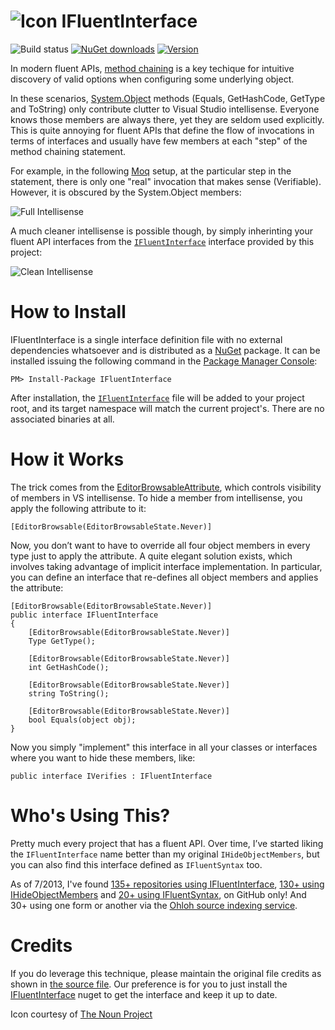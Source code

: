 ![Icon](https://raw.github.com/clariuslabs/IFluentInterface/master/images/icon-32.png) IFluentInterface
================

![Build status](https://www.myget.org/BuildSource/Badge/kzu?identifier=22e30b99-d7fe-4d07-8767-39832963d2ac)
[![NuGet downloads](https://img.shields.io/nuget/dt/IFluentInterface.svg)](https://www.nuget.org/packages/IFluentInterface)
[![Version](https://img.shields.io/nuget/v/IFluentInterface.svg)](https://www.nuget.org/packages/IFluentInterface)

In modern fluent APIs, [method chaining](http://en.wikipedia.org/wiki/Method_chaining) is a key techique for intuitive discovery of valid options when configuring some underlying object. 

In these scenarios, [System.Object](http://msdn.microsoft.com/en-us/library/system.object.aspx) methods (Equals, GetHashCode, GetType and ToString) only contribute clutter to Visual Studio intellisense. Everyone knows those members are always there, yet they are seldom used explicitly. This is quite annoying for fluent APIs that define the flow of invocations in terms of interfaces and usually have few members at each "step" of the method chaining statement.

For example, in the following [Moq](https://github.com/Moq) setup, at the particular step in the statement, there is only one "real" invocation that makes sense (Verifiable). However, it is obscured by the System.Object members:

![Full Intellisense](https://raw.github.com/clariuslabs/IFluentInterface/master/images/full-intellisense.png)

A much cleaner intellisense is possible though, by simply inherinting your fluent API interfaces from the [`IFluentInterface`](https://github.com/clariuslabs/IFluentInterface/blob/master/content/IFluentInterface.cs.pp) interface provided by this project:

![Clean Intellisense](https://raw.github.com/clariuslabs/IFluentInterface/master/images/clean-intellisense.png)


# How to Install
IFluentInterface is a single interface definition file with no external dependencies whatsoever and is distributed as a [NuGet](https://nuget.org/packages/ifluentinterface) package. It can be installed issuing the following command in the [Package Manager Console](http://docs.nuget.org/docs/start-here/using-the-package-manager-console):

    PM> Install-Package IFluentInterface

After installation, the [`IFluentInterface`](https://github.com/clariuslabs/IFluentInterface/blob/master/content/IFluentInterface.cs.pp) file will be added to your project root, and its target namespace will match the current project's. There are no associated binaries at all.


# How it Works
The trick comes from the [EditorBrowsableAttribute](http://msdn2.microsoft.com/en-us/library/System.ComponentModel.EditorBrowsableAttribute.aspx), which controls visibility of members in VS intellisense. To hide a member from intellisense, you apply the following attribute to it:

```
[EditorBrowsable(EditorBrowsableState.Never)]
```

Now, you don’t want to have to override all four object members in every type just to apply the attribute. A quite elegant solution exists, which involves taking advantage of implicit interface implementation. In particular, you can define an interface that re-defines all object members and applies the attribute:

```
[EditorBrowsable(EditorBrowsableState.Never)]
public interface IFluentInterface
{
    [EditorBrowsable(EditorBrowsableState.Never)]
    Type GetType();
 
    [EditorBrowsable(EditorBrowsableState.Never)]
    int GetHashCode();
 
    [EditorBrowsable(EditorBrowsableState.Never)]
    string ToString();
 
    [EditorBrowsable(EditorBrowsableState.Never)]
    bool Equals(object obj);
}
```

Now you simply "implement" this interface in all your classes or interfaces where you want to hide these members, like:

```
public interface IVerifies : IFluentInterface
```


# Who's Using This?
Pretty much every project that has a fluent API. Over time, I’ve started liking the `IFluentInterface` name better than my original `IHideObjectMembers`, but you can also find this interface defined as `IFluentSyntax` too.

As of 7/2013, I've found [135+ repositories using IFluentInterface](https://github.com/search?q=%22interface+IFluentInterface%22&type=Code&ref=searchresults), [130+ using IHideObjectMembers](https://github.com/search?q=%22interface+IHideObjectMembers%22&type=Code&ref=searchresults) and [20+ using IFluentSyntax](https://github.com/search?q=%22interface+IFluentSyntax%22&type=Code&ref=searchresults), on GitHub only! And 30+ using one form or another via the [Ohloh source indexing service](http://code.ohloh.net/search?s=idef%3AIFluentInterface&browser=Default&filterChecked=true). 


# Credits
If you do leverage this technique, please maintain the original file credits as shown in [the source file](https://github.com/clariuslabs/IFluentInterface/blob/master/content/IFluentInterface.cs.pp). Our preference is for you to just install the [IFluentInterface](http://nuget.org/packages/ifluentinterface) nuget to get the interface and keep it up to date.


Icon courtesy of [The Noun Project](http://thenounproject.com)

